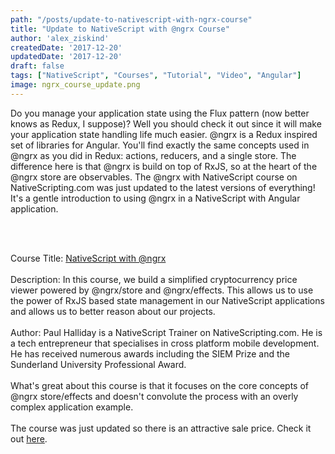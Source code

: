 ```yaml
---
path: "/posts/update-to-nativescript-with-ngrx-course"
title: "Update to NativeScript with @ngrx Course"
author: 'alex_ziskind'
createdDate: '2017-12-20'
updatedDate: '2017-12-20'
draft: false
tags: ["NativeScript", "Courses", "Tutorial", "Video", "Angular"]
image: ngrx_course_update.png
---
```


Do you manage your application state using the Flux pattern (now better knows as Redux, I suppose)? Well you should check it out since it will make your application state handling life much easier.
@ngrx is a Redux inspired set of libraries for Angular. You'll find exactly the same concepts used in @ngrx as you did in Redux: actions, reducers, and a single store. The difference here is that @ngrx is build on top of RxJS, so at the heart of the @ngrx store are observables. The @ngrx with NativeScript course on NativeScripting.com was just updated to the latest versions of everything! It's a gentle introduction to using @ngrx in a NativeScript with Angular application.

<br/>
<br/>

Course Title: <a href="https://nativescripting.com/course/nativescript-with-@ngrx" target="_blank">NativeScript with @ngrx</a>
<br/>
<br/>
Description: In this course, we build a simplified cryptocurrency price viewer powered by @ngrx/store and @ngrx/effects. This allows us to use the power of RxJS based state management in our NativeScript applications and allows us to better reason about our projects.
<br/>
<br/>
Author: Paul Halliday is a NativeScript Trainer on NativeScripting.com. He is a tech entrepreneur that specialises in cross platform mobile development. He has received numerous awards including the SIEM Prize and the Sunderland University Professional Award.
<br/>
<br/>
What's great about this course is that it focuses on the core concepts of @ngrx store/effects and doesn't convolute the process with an overly complex application example.
<br/>
<br/>
The course was just updated so there is an attractive sale price. Check it out <a href="https://nativescripting.com/course/nativescript-with-@ngrx" target="_blank">here</a>.

